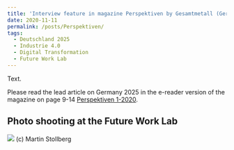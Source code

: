 ```yaml
---
title: 'Interview feature in magazine Perspektiven by Gesamtmetall (German)'
date: 2020-11-11
permalink: /posts/Perspektiven/
tags:
  - Deutschland 2025
  - Industrie 4.0
  - Digital Transformation
  - Future Work Lab
---
```


Text.

Please read the lead article on Germany 2025 in the e-reader version of the magazine on page 9-14 [Perspektiven 1-2020](https://www.gesamtmetall.de/aktuell/publikationen/perspektiven-ausgabe-1).


Photo shooting at the Future Work Lab
------
![](https://github.com/smsiscum/smsiscum.github.io/blob/master/images/20200827MST_00005.jpg)
(c) Martin Stollberg
